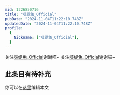```yaml
---
mid: 1226850716
title: "啵缇兔_Official"
pubDate: "2024-11-04T11:22:10.748Z"
updatedDate: "2024-11-04T11:22:10.748Z"
profile:
  {
    Nickname: ["啵缇兔_Official"],
  }
---
```


关注[啵缇兔_Official](https://space.bilibili.com/1226850716)谢谢喵~ 关注[啵缇兔_Official](https://space.bilibili.com/1226850716)谢谢喵~

## 此条目有待补充
你可以在[这里](https://github.com/Yuhanawa/VTuber.ICU/edit/master/src/content/v/啵缇兔_Official/index.md)编辑本文
